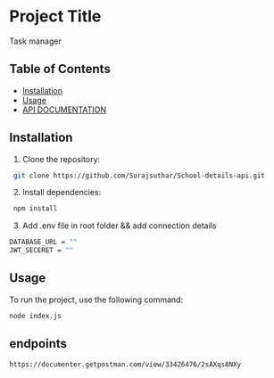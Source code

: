 # Project Title
Task manager
## Table of Contents
- [Installation](#installation)
- [Usage](#usage)
- [API DOCUMENTATION](#endpoints)
## Installation
1. Clone the repository:
```bash
 git clone https://github.com/Surajsuthar/School-details-api.git
```

2. Install dependencies:
```bash
 npm install
 ```
3. Add .env file in root folder && add connection details
```bash
DATABASE_URL = ""
JWT_SECERET = ""
 ```
## Usage
To run the project, use the following command:
```bash
node index.js
```
## endpoints

```
https://documenter.getpostman.com/view/33426476/2sAXqs8NXy
```
